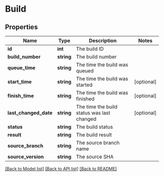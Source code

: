 # Build

## Properties
Name | Type | Description | Notes
------------ | ------------- | ------------- | -------------
**id** | **int** | The build ID | 
**build_number** | **string** | The build number | 
**queue_time** | **string** | The time the build was queued | 
**start_time** | **string** | The time the build was started | [optional] 
**finish_time** | **string** | The time the build was finished | [optional] 
**last_changed_date** | **string** | The time the build status was last changed | [optional] 
**status** | **string** | The build status | 
**result** | **string** | The build result | 
**source_branch** | **string** | The source branch name | 
**source_version** | **string** | The source SHA | 

[[Back to Model list]](../README.md#documentation-for-models) [[Back to API list]](../README.md#documentation-for-api-endpoints) [[Back to README]](../README.md)


